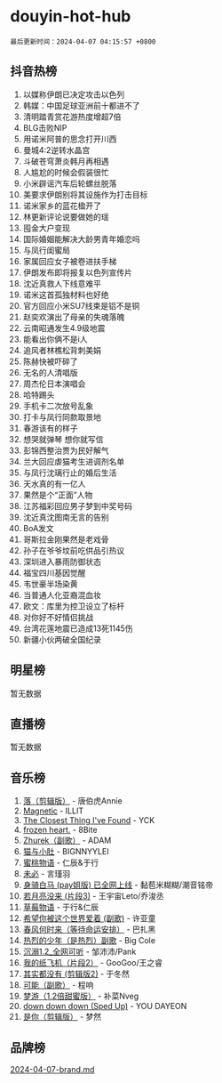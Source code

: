 # douyin-hot-hub

`最后更新时间：2024-04-07 04:15:57 +0800`

## 抖音热榜

1. 以媒称伊朗已决定攻击以色列
1. 韩媒：中国足球亚洲前十都进不了
1. 清明踏青赏花游热度增超7倍
1. BLG击败NIP
1. 用诺米阿普的思念打开川西
1. 曼城4:2逆转水晶宫
1. 斗破苍穹萧炎韩月再相遇
1. 人尴尬的时候会假装很忙
1. 小米辟谣汽车后轮螺丝脱落
1. 美要求伊朗别将其设施作为打击目标
1. 诺米家乡的蓝花楹开了
1. 林更新评论说要做她的瑶
1. 囤金大户变现
1. 国际婚姻能解决大龄男青年婚恋吗
1. 与凤行闺蜜局
1. 家属回应女子被卷进扶手梯
1. 伊朗发布即将报复以色列宣传片
1. 沈近真救人下线意难平
1. 诺米这首孤独材料也好绝
1. 官方回应小米SU7线束是铝不是铜
1. 赵奕欢演出了母亲的失魂落魄
1. 云南昭通发生4.9级地震
1. 能看出你俩不是i人
1. 追风者林樵松背刺美娟
1. 陈赫快被吓碎了
1. 无名的人清唱版
1. 周杰伦日本演唱会
1. 哈特踢头
1. 手机卡二次放号乱象
1. 打卡与凤行同款取景地
1. 春游该有的样子
1. 想哭就弹琴 想你就写信
1. 彭锦西整治贾为民好解气
1. 兰大回应虐猫考生进调剂名单
1. 与凤行沈璃行止的婚后生活
1. 天水真的有一亿人
1. 果然是个“正面”人物
1. 江苏福彩回应男子梦到中奖号码
1. 沈近真沈图南无言的告别
1. BoA发文
1. 哥斯拉金刚果然是老戏骨
1. 孙子在爷爷坟前吃供品引热议
1. 深圳进入暴雨防御状态
1. 福宝四川基因觉醒
1. 韦世豪半场染黄
1. 当普通人化亚裔混血妆
1. 欧文：库里为控卫设立了标杆
1. 对你好不好情侣挑战
1. 台湾花莲地震已造成13死1145伤
1. 新疆小伙两破全国纪录

## 明星榜

暂无数据

## 直播榜

暂无数据

## 音乐榜

1. [落（剪辑版）](https://sf5-hl-cdn-tos.douyinstatic.com/obj/tos-cn-ve-2774/o0h6HvN1BBbli9LtU3i5fQIleBQMF5Cg4TZmmC) - 唐伯虎Annie
1. [Magnetic](https://sf6-cdn-tos.douyinstatic.com/obj/tos-cn-ve-2774/oAQCYdBNZfLACGDmVFAsfAtpy32tqErgQ3XgBN) - ILLIT
1. [The Closest Thing I've Found](https://sf6-cdn-tos.douyinstatic.com/obj/tos-cn-ve-2774/514ab5d9146f4d2ca454b7adff8e5e4d) - YCK
1. [frozen heart.](https://sf5-hl-cdn-tos.douyinstatic.com/obj/tos-cn-ve-2774/oIIWJfyjIACZA9zQMtnJ6hQQhFC4vhCupoRBsO) - 8Bite
1. [Zhurek（副歌）](https://sf3-cdn-tos.douyinstatic.com/obj/tos-cn-ve-2774/ooQm8FBZQDlf0btEYgVpCcSCQfrdJGBEKZYBGS) - ADAM
1. [猫与小肚](https://sf5-hl-cdn-tos.douyinstatic.com/obj/tos-cn-ve-2774/osZeoClMECgK8DYl6VebABgbchEtPYQjZEnRtd) - BIGNNYYLEI
1. [蜜桃物语](https://sf6-cdn-tos.douyinstatic.com/obj/tos-cn-ve-2774/oIhOSCZtIACtYU4XQkngiW9kCBfVD1Fz9IYeqL) - 仁辰&于行
1. [未必](https://sf3-cdn-tos.douyinstatic.com/obj/tos-cn-ve-2774/ogntQMFnKQDZUgTCYuJgfLEtleYZZFxBQqhhFB) - 言瑾羽
1. [身骑白马 (pay姐版) 已全网上线](https://sf5-hl-cdn-tos.douyinstatic.com/obj/tos-cn-ve-2774/oQLO5ZgLsFkaDhdIIveF2zUCgfweY0gWaH4AQG) - 黏苞米糊糊/潮音铭帝
1. [若月亮没来 (片段3)](https://sf5-hl-cdn-tos.douyinstatic.com/obj/tos-cn-ve-2774/okfyEUsGW1B1ovJi5JiN9IjvAT2lMwA054GoEB) - 王宇宙Leto/乔浚丞
1. [草莓物语](https://sf5-hl-cdn-tos.douyinstatic.com/obj/tos-cn-ve-2774/okynhJ7jEAIIZBfsLgYMEI8QC3WbQNN66RKzhT) - 于行&仁辰
1. [希望你被这个世界爱着 (副歌)](https://sf5-hl-cdn-tos.douyinstatic.com/obj/tos-cn-ve-2774/oUHCmWQfZlE3QQBKBeD8rCFLpJzPgCpImhsxMt) - 许亚童
1. [春风何时来（等待命运安排）](https://sf5-hl-cdn-tos.douyinstatic.com/obj/tos-cn-ve-2774/oICBNbD3gelMfB4WgiD1KI2jQtXZE2FgHLwtsl) - 巴扎黑
1. [热烈的少年（是热烈）副歌](https://sf5-hl-cdn-tos.douyinstatic.com/obj/tos-cn-ve-2774/owVNI0CLDAUMtSz6TEYvfFBFL4UDFFhLfgK8fa) - Big Cole
1. [沉溺1.2_全网可听](https://sf5-hl-cdn-tos.douyinstatic.com/obj/tos-cn-ve-2774/ok2QoiBqsWAX9McZmWiI9gAB0EzwD4Xj6yfmtH) - 邹沛沛/Pank
1. [我的纸飞机（片段2）](https://sf5-hl-cdn-tos.douyinstatic.com/obj/tos-cn-ve-2774/oM2ZrKcg2CD5AeRB2gkeXOFB1IxAGJdZPazYHf) - GooGoo/王之睿
1. [其实都没有 (剪辑版2)](https://sf5-hl-cdn-tos.douyinstatic.com/obj/tos-cn-ve-2774/oEBNQenHZtBhxYjGgUDQk0BCHTigQafgFlbQ7k) - 于冬然
1. [可能（副歌）](https://sf5-hl-cdn-tos.douyinstatic.com/obj/tos-cn-ve-2774/cde1731888894259b333569393c2fb51) - 程响
1. [梦游（1.2倍甜蜜版）](https://sf5-hl-cdn-tos.douyinstatic.com/obj/tos-cn-ve-2774/o4gyAUm8hwufoEABmwVIiQtHsFuGzAEEWtNMzo) - 补菜Nveg
1. [down down down (Sped Up)](https://sf3-cdn-tos.douyinstatic.com/obj/tos-cn-ve-2774/ow80iABiXIO9DsFwK6WeZKMaJRi3BPJAotDy8m) - YOU DAYEON
1. [是你（剪辑版）](https://sf6-cdn-tos.douyinstatic.com/obj/tos-cn-ve-2774/46019dae783c4c969944217fe1cfafc4) - 梦然

## 品牌榜

[2024-04-07-brand.md](2024-04-07-brand.md)
